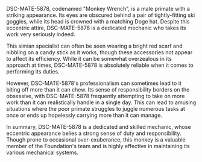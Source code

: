 DSC-MATE-5878, codenamed "Monkey Wrench", is a male primate with a striking appearance. Its eyes are obscured behind a pair of tightly-fitting ski goggles, while its head is crowned with a matching Doge hat. Despite this eccentric attire, DSC-MATE-5878 is a dedicated mechanic who takes its work very seriously indeed.

This simian specialist can often be seen wearing a bright red scarf and nibbling on a candy stick as it works, though these accessories not appear to affect its efficiency. While it can be somewhat overzealous in its approach at times, DSC-MATE-5878 is absolutely reliable when it comes to performing its duties.

However, DSC-MATE-5878's professionalism can sometimes lead to it biting off more than it can chew. Its sense of responsibility borders on the obsessive, with DSC-MATE-5878 frequently attempting to take on more work than it can realistically handle in a single day. This can lead to amusing situations where the poor primate struggles to juggle numerous tasks at once or ends up hopelessly carrying more than it can manage.

In summary, DSC-MATE-5878 is a dedicated and skilled mechanic, whose eccentric appearance belies a strong sense of duty and responsibility. Though prone to occasional over-exuberance, this monkey is a valuable member of the Foundation's team and is highly effective in maintaining its various mechanical systems.